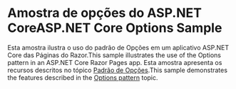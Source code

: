 # <a name="aspnet-core-options-sample"></a><span data-ttu-id="d49c2-101">Amostra de opções do ASP.NET Core</span><span class="sxs-lookup"><span data-stu-id="d49c2-101">ASP.NET Core Options Sample</span></span>

<span data-ttu-id="d49c2-102">Esta amostra ilustra o uso do padrão de Opções em um aplicativo ASP.NET Core das Páginas do Razor.</span><span class="sxs-lookup"><span data-stu-id="d49c2-102">This sample illustrates the use of the Options pattern in an ASP.NET Core Razor Pages app.</span></span> <span data-ttu-id="d49c2-103">Esta amostra apresenta os recursos descritos no tópico [Padrão de Opções](https://docs.microsoft.com/aspnet/core/fundamentals/configuration/options).</span><span class="sxs-lookup"><span data-stu-id="d49c2-103">This sample demonstrates the features described in the [Options pattern](https://docs.microsoft.com/aspnet/core/fundamentals/configuration/options) topic.</span></span>

